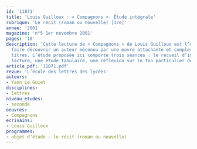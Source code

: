 ```yaml
---
id: '11871'
title: 'Louis Guilloux : « Compagnons ». Étude intégrale'
rubrique: 'Le récit (roman ou nouvelle) [1re]'
annee: '2001'
magazine: 'n°5 1er novembre 2001'
pages: '10'
description: 'Cette lecture de « Compagnons » de Louis Guilloux est l’occasion de
  faire découvrir un auteur méconnu par une œuvre attachante et complexe à plusieurs
  titres. L’étude proposée ici comporte trois séances : le recueil d’impressions de
  lecture, une étude tabulaire, une réflexion sur le ton particulier de l’œuvre.'
article_pdf: '11871.pdf'
revue: 'L’école des lettres des lycées'
auteurs:
- Yann Le Guiet
disciplines:
- lettres
niveau_etudes:
- seconde
oeuvres:
- Compagnons
ecrivains:
- Louis Guilloux
programmes:
- objet d’étude - le récit (roman ou nouvelle)
---
```

